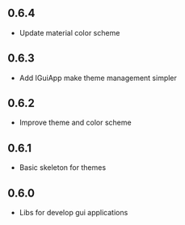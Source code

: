## 0.6.4
* Update material color scheme

## 0.6.3
* Add IGuiApp make theme management simpler

## 0.6.2
* Improve theme and color scheme

## 0.6.1
* Basic skeleton for themes

## 0.6.0
* Libs for develop gui applications